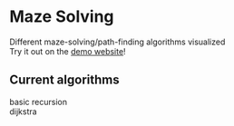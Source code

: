 # Maze Solving
Different maze-solving/path-finding algorithms visualized  
Try it out on the [demo website](https://nilslambertz.github.io/MazeVisualizer/)!

## Current algorithms
basic recursion  
dijkstra